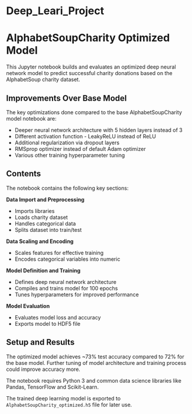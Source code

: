 # Deep_Leari_Project


# AlphabetSoupCharity Optimized Model

This Jupyter notebook builds and evaluates an optimized deep neural network model to predict successful charity donations based on the AlphabetSoup charity dataset.

## Improvements Over Base Model

The key optimizations done compared to the base AlphabetSoupCharity model notebook are:

- Deeper neural network architecture with 5 hidden layers instead of 3
- Different activation function - LeakyReLU instead of ReLU
- Additional regularization via dropout layers
- RMSprop optimizer instead of default Adam optimizer
- Various other training hyperparameter tuning

## Contents

The notebook contains the following key sections:

**Data Import and Preprocessing** 

- Imports libraries 
- Loads charity dataset
- Handles categorical data
- Splits dataset into train/test

**Data Scaling and Encoding**

- Scales features for effective training
- Encodes categorical variables into numeric

**Model Definition and Training**

- Defines deep neural network architecture
- Compiles and trains model for 100 epochs
- Tunes hyperparameters for improved performance 

**Model Evaluation** 

- Evaluates model loss and accuracy
- Exports model to HDF5 file

## Setup and Results

The optimized model achieves ~73% test accuracy compared to 72% for the base model. Further tuning of model architecture and training process could improve accuracy more.

The notebook requires Python 3 and common data science libraries like Pandas, TensorFlow and Scikit-Learn.

The trained deep learning model is exported to `AlphabetSoupCharity_optimized.h5` file for later use.
